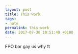 ```yaml
---
layout: post
title: This work
tags:
- note
permalink: this-work
date: 2017-07-30 10:51:40 +0100
---
```

FPO bar gay us why ft
